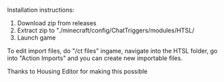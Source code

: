 Installation instructions:
1. Download zip from releases
2. Extract zip to "./minecraft/config/ChatTriggers/modules/HTSL/
3. Launch game

To edit import files, do "/ct files" ingame, navigate into the HTSL folder, go into "Action Imports" and you can create new importable files.

Thanks to Housing Editor for making this possible
